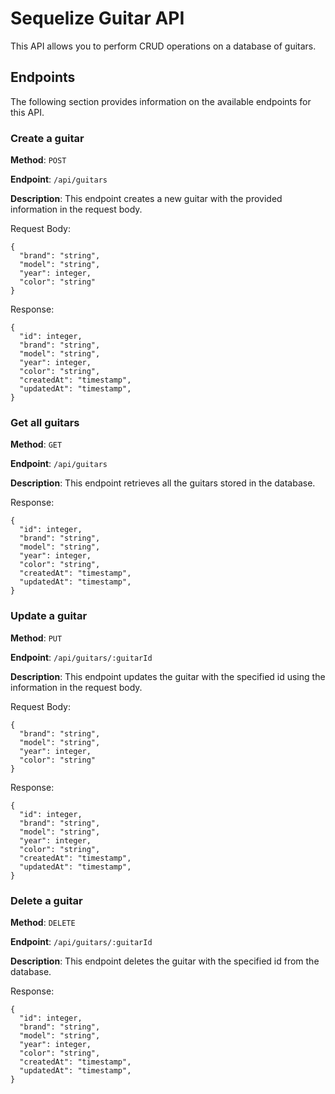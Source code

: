 # Sequelize Guitar API
This API allows you to perform CRUD operations on a database of guitars.

## Endpoints
The following section provides information on the available endpoints for this API.

### Create a guitar

**Method**: ```POST```

**Endpoint**: ```/api/guitars```

**Description**: This endpoint creates a new guitar with the provided information in the request body.

Request Body:
```
{
  "brand": "string",
  "model": "string",
  "year": integer,
  "color": "string"
}
```

Response:
```
{
  "id": integer,
  "brand": "string",
  "model": "string",
  "year": integer,
  "color": "string",
  "createdAt": "timestamp",
  "updatedAt": "timestamp",
}
```

### Get all guitars

**Method**: ```GET```

**Endpoint**: ```/api/guitars```

**Description**: This endpoint retrieves all the guitars stored in the database.

Response:
```
{
  "id": integer,
  "brand": "string",
  "model": "string",
  "year": integer,
  "color": "string",
  "createdAt": "timestamp",
  "updatedAt": "timestamp",
}
```

### Update a guitar

**Method**: ```PUT```

**Endpoint**: ```/api/guitars/:guitarId```

**Description**: This endpoint updates the guitar with the specified id using the information in the request body.

Request Body:
```
{
  "brand": "string",
  "model": "string",
  "year": integer,
  "color": "string"
}
```

Response:
```
{
  "id": integer,
  "brand": "string",
  "model": "string",
  "year": integer,
  "color": "string",
  "createdAt": "timestamp",
  "updatedAt": "timestamp",
}
```

### Delete a guitar

**Method**: ```DELETE```

**Endpoint**: ```/api/guitars/:guitarId```

**Description**: This endpoint deletes the guitar with the specified id from the database.

Response:
```
{
  "id": integer,
  "brand": "string",
  "model": "string",
  "year": integer,
  "color": "string",
  "createdAt": "timestamp",
  "updatedAt": "timestamp",
}
```
